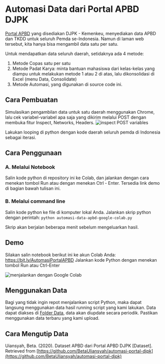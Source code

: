 # Automasi Data dari Portal APBD DJPK
[Portal APBD](http://www.djpk.kemenkeu.go.id/portal/data/apbd) yang disediakan DJPK - Kemenkeu, menyediakan data APBD dan TKDD untuk seluruh Pemda se-Indonesia. Namun di laman web tersebut, kita hanya bisa mengambil data satu per satu. 

Untuk mendapatkan data seluruh daerah, setidaknya ada 4 metode:
1. Metode Copas satu per satu
2. Metode Padat Karya: minta bantuan mahasiswa dari kelas-kelas yang diampu untuk melakukan metode 1 atau 2 di atas, lalu dikonsolidasi di Excel (menu Data, Consolidate)
3. Metode Automasi, yang digunakan di source code ini.

## Cara Pembuatan
Simulasikan pengambilan data untuk satu daerah menggunakan Chrome, lalu cek variabel-variabel apa saja yang dikirim melalui POST dengan membuka fitur Inspect, Networks, Headers.
![inspect POST variables](img/jaga-id.jpg)

Lakukan looping di python dengan kode daerah seluruh pemda di Indonesia sebagai iterasi.

## Cara Penggunaan
### A. Melalui Notebook
Salin kode python di repository ini ke Colab, dan jalankan dengan cara menekan tombol Run atau dengan menekan Ctrl - Enter. Tersedia link demo di bagian bawah tulisan ini.

### B. Melalui command line
Salin kode python ke file di komputer lokal Anda. Jalankan skrip python dengan perintah:
`python automasi-data-apbd-google-colab.py`

Skrip akan berjalan beberapa menit sebelum mengeluarkan hasil.

## Demo
Silakan salin notebook berikut ini ke akun Colab Anda: https://bit.ly/AutomasiPortalAPBD 
Jalankan kode Python dengan menekan tombol Run atau Ctrl-Enter

![menjalankan dengan Google Colab](img/jaga-colab.jpg)

## Menggunakan Data
Bagi yang tidak ingin repot menjalankan script Python, maka dapat langsung menggunakan data hasil running script yang kami lakukan. Data dapat diakses di [Folder Data](https://github.com/BetaUliansyah/automasi-portal-djpk/tree/main/data), data akan diupdate secara periodik. Pastikan menggunakan data terbaru yang kami upload.

## Cara Mengutip Data
Uiansyah, Beta. (2020). Dataset APBD dari Portal APBD DJPK [Dataset]. Retrieved from [https://github.com/BetaUliansyah/automasi-portal-djpk](https://github.com/BetaUliansyah/automasi-portal-djpk)
